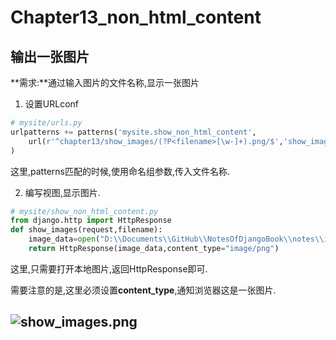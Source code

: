 # Chapter13_non_html_content

## 输出一张图片

**需求:**通过输入图片的文件名称,显示一张图片

1) 设置URLconf

```python
# mysite/urls.py
urlpatterns += patterns('mysite.show_non_html_content',
    url(r'^chapter13/show_images/(?P<filename>[\w-]+).png/$','show_images'),
)
```
这里,patterns匹配的时候,使用命名组参数,传入文件名称.

2) 编写视图,显示图片.
```python
# mysite/show_non_html_content.py
from django.http import HttpResponse
def show_images(request,filename):
    image_data=open("D:\\Documents\\GitHub\\NotesOfDjangoBook\\notes\\images\\%s.png" % filename,"rb")
    return HttpResponse(image_data,content_type="image/png")
```
这里,只需要打开本地图片,返回HttpResponse即可.

需要注意的是,这里必须设置**content_type**,通知浏览器这是一张图片.

![show_images.png](https://raw.githubusercontent.com/urmyfaith/NotesOfDjangoBook/master/notes/images/show_images.png)
-----
